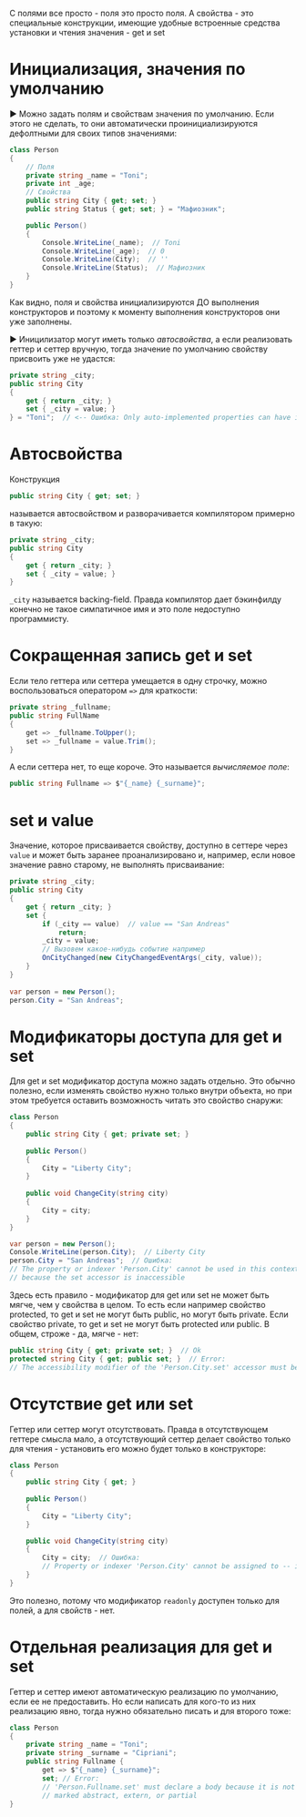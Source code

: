 С полями все просто - поля это просто поля. А свойства - это специальные конструкции, имеющие удобные встроенные средства установки и чтения значения - get и set

# Инициализация, значения по умолчанию

► Можно задать полям и свойствам значения по умолчанию. Если этого не сделать, то они автоматически проинициализируются дефолтными для своих типов значениями:

```c#
class Person
{
    // Поля
    private string _name = "Toni";
    private int _age;
    // Свойства
    public string City { get; set; }
    public string Status { get; set; } = "Мафиозник";

    public Person()
    {
        Console.WriteLine(_name);  // Toni
        Console.WriteLine(_age);  // 0
        Console.WriteLine(City);  // ''
        Console.WriteLine(Status);  // Мафиозник
    }
}
```

Как видно, поля и свойства инициализируются ДО выполнения конструкторов и поэтому к моменту выполнения конструкторов они уже заполнены.

► Иницилизатор могут иметь только *автосвойства*, а если реализовать геттер и сеттер вручную, тогда значение по умолчанию свойству присвоить уже не удастся:

```c#
private string _city;
public string City
{
    get { return _city; }
    set { _city = value; }
} = "Toni";  // <-- Ошибка: Only auto-implemented properties can have initializers
```



# Автосвойства

Конструкция

```c#
public string City { get; set; }
```

называется автосвойством и разворачивается компилятором примерно в такую:

```c#
private string _city;
public string City
{
    get { return _city; }
    set { _city = value; }
}
```

`_city` называется backing-field. Правда компилятор дает бэкинфилду конечно не такое симпатичное имя и это поле недоступно программисту.



# Сокращенная запись get и set

Если тело геттера или сеттера умещается в одну строчку, можно воспользоваться оператором `=>` для краткости:

```c#
private string _fullname;
public string FullName
{
    get => _fullname.ToUpper();
    set => _fullname = value.Trim();
}
```

А если сеттера нет, то еще короче. Это называется *вычисляемое поле*:

```c#
public string Fullname => $"{_name} {_surname}";
```



# set и value

Значение, которое присваивается свойству, доступно в сеттере через `value` и может быть заранее проанализировано и, например, если новое значение равно старому, не выполнять присваивание:

```c#
private string _city;
public string City
{
    get { return _city; }
    set { 
        if (_city == value)  // value == "San Andreas"
            return;
        _city = value;
        // Вызовем какое-нибудь событие например
        OnCityChanged(new CityChangedEventArgs(_city, value));
    }
}
                      
var person = new Person();
person.City = "San Andreas";
```



# Модификаторы доступа для get и set

Для get и set модификатор доступа можно задать отдельно. Это обычно полезно, если изменять свойство нужно только внутри объекта, но при этом требуется оставить возможность читать это свойство снаружи:

```c#
class Person
{
    public string City { get; private set; }
     
    public Person()
    {
        City = "Liberty City";
    }
    
    public void ChangeCity(string city)
    {
        City = city;
    }
}

var person = new Person();
Console.WriteLine(person.City);  // Liberty City
person.City = "San Andreas";  // Ошибка:
// The property or indexer 'Person.City' cannot be used in this context
// because the set accessor is inaccessible
```

Здесь есть правило - модификатор для get или set не может быть мягче, чем у свойства в целом. То есть если например свойство protected, то get и set не могут быть public, но могут быть private. Если свойство private, то get и set не могут быть protected или public. В общем, строже - да, мягче - нет:

```c#
public string City { get; private set; }  // Ok
protected string City { get; public set; }  // Error:
// The accessibility modifier of the 'Person.City.set' accessor must be more restrictive than the property or indexer 'Person.City'
```



# Отсутствие get или set

Геттер или сеттер могут отсутствовать. Правда в отсутствующем геттере смысла мало, а отсутствующий сеттер делает свойство только для чтения - установить его можно будет только в конструкторе:

```c#
class Person
{
    public string City { get; }
     
    public Person()
    {
        City = "Liberty City";
    }

    public void ChangeCity(string city)
    {
        City = city;  // Ошибка:
        // Property or indexer 'Person.City' cannot be assigned to -- it is read only
    }
}
```

Это полезно, потому что модификатор `readonly` доступен только для полей, а для свойств - нет.



# Отдельная реализация для get и set

Геттер и сеттер имеют автоматическую реализацию по умолчанию, если ее не предоставить. Но если написать для кого-то из них реализацию явно, тогда нужно обязательно писать и для второго тоже:

```c#
class Person
{
    private string _name = "Toni";
    private string _surname = "Cipriani";
    public string Fullname { 
        get => $"{_name} {_surname}"; 
        set; // Error:
        // 'Person.Fullname.set' must declare a body because it is not 
        // marked abstract, extern, or partial
}
```